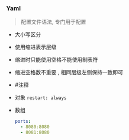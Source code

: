 

### Yaml

> 配置文件语法, 专门用于配置 

* 大小写区分

* 使用缩进表示层级

* 缩进时只能使用空格不能使用制表符

* 缩进空格数不重要 , 相同层级左侧保持一致即可

* #注释

* 对象 `restart: always`

* 数组 

  ```yaml
  ports:
    - 8080:8080
    - 8081:8080
  ```

  

